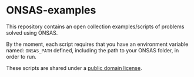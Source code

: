 # ONSAS-examples

This repository contains an open collection examples/scripts of problems solved using ONSAS.

By the moment, each script requires that you have an environment variable named: `ONSAS_PATH` defined, including the path to your ONSAS folder, in order to run. 

These scripts are shared under a [public domain license](https://en.wikipedia.org/wiki/Unlicense).
